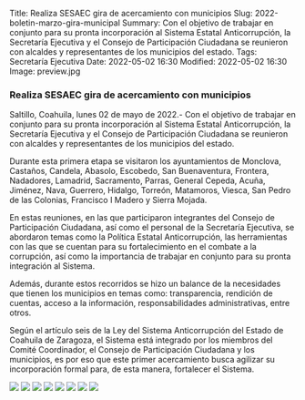 Title: Realiza SESAEC gira de acercamiento con municipios 
Slug: 2022-boletin-marzo-gira-municipal
Summary: Con el objetivo de trabajar en conjunto para su pronta incorporación al Sistema Estatal Anticorrupción, la Secretaría Ejecutiva y el Consejo de Participación Ciudadana se reunieron con alcaldes y representantes de los municipios del estado.
Tags: Secretaría Ejecutiva
Date: 2022-05-02 16:30
Modified: 2022-05-02 16:30
Image: preview.jpg


### Realiza SESAEC gira de acercamiento con municipios

Saltillo, Coahuila, lunes 02 de mayo de 2022.- Con el objetivo de trabajar en conjunto para su pronta incorporación al Sistema Estatal Anticorrupción, la Secretaría Ejecutiva y el Consejo de Participación Ciudadana se reunieron con alcaldes y representantes de los municipios del estado.

Durante esta primera etapa se visitaron los ayuntamientos de Monclova, Castaños, Candela, Abasolo, Escobedo, San Buenaventura, Frontera, Nadadores, Lamadrid,  Sacramento, Parras, General Cepeda, Acuña, Jiménez, Nava, Guerrero, Hidalgo, Torreón, Matamoros, Viesca, San Pedro de las Colonias, Francisco I Madero y Sierra Mojada.

En estas reuniones, en las que participaron integrantes del Consejo de Participación Ciudadana, así como el personal de la Secretaría Ejecutiva, se abordaron temas como la Política Estatal Anticorrupción, las herramientas con las que se cuentan para su fortalecimiento en el combate a la corrupción, así como la importancia de trabajar en conjunto para su pronta integración al Sistema.

Además, durante estos recorridos se hizo un balance de la necesidades que tienen los municipios en temas como: transparencia, rendición de cuentas, acceso a la información, responsabilidades administrativas, entre otros. 

Según el artículo seis de la Ley del Sistema Anticorrupción del Estado de Coahuila de Zaragoza, el Sistema está integrado por los miembros del Comité Coordinador, el Consejo de Participación Ciudadana y los municipios, es por eso que este primer acercamiento busca agilizar su incorporación formal para, de esta manera, fortalecer el Sistema.

<img src="../2022-boletin-marzo-gira-municipal/1.jpg">
<img src="../2022-boletin-marzo-gira-municipal/2.jpg">
<img src="../2022-boletin-marzo-gira-municipal/3.jpg">
<img src="../2022-boletin-marzo-gira-municipal/4.jpg">
<img src="../2022-boletin-marzo-gira-municipal/5.jpg">
<img src="../2022-boletin-marzo-gira-municipal/6.jpg">
<img src="../2022-boletin-marzo-gira-municipal/7.jpg">
<img src="../2022-boletin-marzo-gira-municipal/8.jpg">